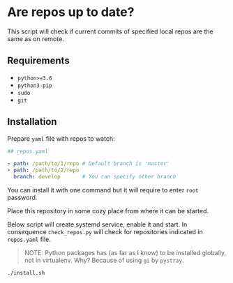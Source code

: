 # Are repos up to date?

This script will check if current commits of specified local repos are the same as on remote.

## Requirements

- `python>=3.6`
- `python3-pip`
- `sudo`
- `git`

## Installation

Prepare `yaml` file with repos to watch:

```yaml
## repos.yaml

- path: /path/to/1/repo # Default branch is 'master'
- path: /path/to/2/repo
  branch: develop       # You can specify other branch
```

You can install it with one command but it will require to enter `root` password.

Place this repository in some cozy place from where it can be started.

Below script will create systemd service, enable it and start.
In consequence `check_repos.py` will check for repositories indicated in `repos.yaml` file.

> NOTE: Python packages has (as far as I know) to be installed globally, not in virtualenv.
> Why? Because of using `gi` by `pystray`.

```shell
./install.sh
```